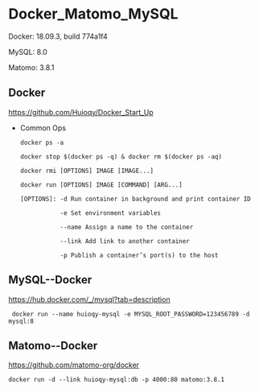 # Docker_Matomo_MySQL

Docker: 18.09.3, build 774a1f4

MySQL: 8.0

Matomo: 3.8.1

## Docker

https://github.com/Huioqy/Docker_Start_Up

* Common Ops
  
      docker ps -a

      docker stop $(docker ps -q) & docker rm $(docker ps -aq)

      docker rmi [OPTIONS] IMAGE [IMAGE...]

      docker run [OPTIONS] IMAGE [COMMAND] [ARG...] 

      [OPTIONS]: -d Run container in background and print container ID

                 -e Set environment variables

                 --name Assign a name to the container

                 --link Add link to another container

                 -p Publish a container’s port(s) to the host

## MySQL--Docker

https://hub.docker.com/_/mysql?tab=description

     docker run --name huioqy-mysql -e MYSQL_ROOT_PASSWORD=123456789 -d mysql:8 

## Matomo--Docker

https://github.com/matomo-org/docker

    docker run -d --link huioqy-mysql:db -p 4000:80 matomo:3.8.1
